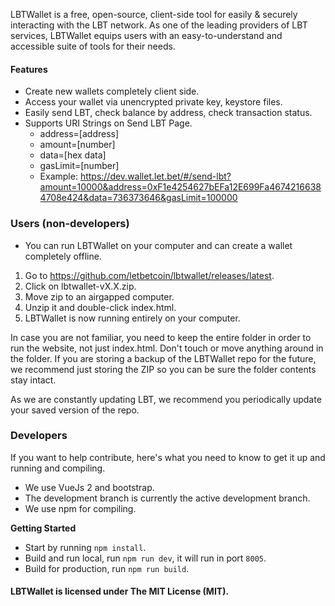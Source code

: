 
LBTWallet is a free, open-source, client-side tool for easily & securely interacting with the LBT network. As one of the leading providers of LBT services, LBTWallet equips users with an easy-to-understand and accessible suite of tools for their needs.

#### Features

- Create new wallets completely client side.
- Access your wallet via unencrypted private key, keystore files.
- Easily send LBT, check balance by address, check transaction status.
- Supports URI Strings on Send LBT Page.
    - address=[address]
    - amount=[number]
    - data=[hex data]
    - gasLimit=[number]
    - Example: https://dev.wallet.let.bet/#/send-lbt?amount=10000&address=0xF1e4254627bEFa12E699Fa46742166384708e424&data=736373646&gasLimit=100000

### Users (non-developers)

- You can run LBTWallet on your computer and can create a wallet completely offline.

1. Go to https://github.com/letbetcoin/lbtwallet/releases/latest.
2. Click on lbtwallet-vX.X.zip.
3. Move zip to an airgapped computer.
4. Unzip it and double-click index.html.
5. LBTWallet is now running entirely on your computer.

In case you are not familiar, you need to keep the entire folder in order to run the website, not just index.html. Don't touch or move anything around in the folder. If you are storing a backup of the LBTWallet repo for the future, we recommend just storing the ZIP so you can be sure the folder contents stay intact.

As we are constantly updating LBT, we recommend you periodically update your saved version of the repo.


### Developers

If you want to help contribute, here's what you need to know to get it up and running and compiling.

- We use VueJs 2 and bootstrap.
- The development branch is currently the active development branch.
- We use npm for compiling.

**Getting Started**

- Start by running `npm install`.
- Build and run local, run `npm run dev`, it will run in port `8005`.
- Build for production, run `npm run build`.


#### LBTWallet is licensed under The MIT License (MIT).